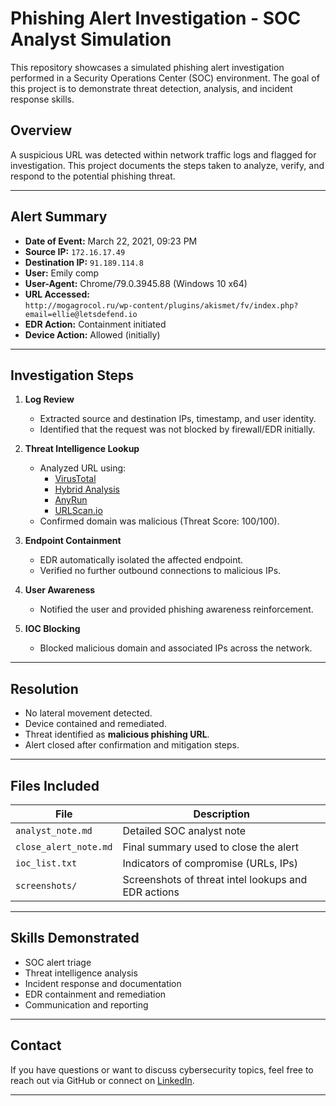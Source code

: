 # Phishing Alert Investigation - SOC Analyst Simulation

This repository showcases a simulated phishing alert investigation performed in a Security Operations Center (SOC) environment. The goal of this project is to demonstrate threat detection, analysis, and incident response skills.

## Overview

A suspicious URL was detected within network traffic logs and flagged for investigation. This project documents the steps taken to analyze, verify, and respond to the potential phishing threat.

---

## Alert Summary

- **Date of Event:** March 22, 2021, 09:23 PM  
- **Source IP:** `172.16.17.49`  
- **Destination IP:** `91.189.114.8`  
- **User:** Emily comp  
- **User-Agent:** Chrome/79.0.3945.88 (Windows 10 x64)  
- **URL Accessed:**  
  `http://mogagrocol.ru/wp-content/plugins/akismet/fv/index.php?email=ellie@letsdefend.io`  
- **EDR Action:** Containment initiated  
- **Device Action:** Allowed (initially)

---

## Investigation Steps

1. **Log Review**
   - Extracted source and destination IPs, timestamp, and user identity.
   - Identified that the request was not blocked by firewall/EDR initially.

2. **Threat Intelligence Lookup**
   - Analyzed URL using:
     - [VirusTotal](https://www.virustotal.com/)
     - [Hybrid Analysis](https://www.hybrid-analysis.com/)
     - [AnyRun](https://any.run/)
     - [URLScan.io](https://urlscan.io/)
   - Confirmed domain was malicious (Threat Score: 100/100).

3. **Endpoint Containment**
   - EDR automatically isolated the affected endpoint.
   - Verified no further outbound connections to malicious IPs.

4. **User Awareness**
   - Notified the user and provided phishing awareness reinforcement.

5. **IOC Blocking**
   - Blocked malicious domain and associated IPs across the network.

---

## Resolution

- No lateral movement detected.
- Device contained and remediated.
- Threat identified as **malicious phishing URL**.
- Alert closed after confirmation and mitigation steps.

---

## Files Included

| File | Description |
|------|-------------|
| `analyst_note.md` | Detailed SOC analyst note |
| `close_alert_note.md` | Final summary used to close the alert |
| `ioc_list.txt` | Indicators of compromise (URLs, IPs) |
| `screenshots/` | Screenshots of threat intel lookups and EDR actions |

---

## Skills Demonstrated

- SOC alert triage
- Threat intelligence analysis
- Incident response and documentation
- EDR containment and remediation
- Communication and reporting

---

## Contact

If you have questions or want to discuss cybersecurity topics, feel free to reach out via GitHub or connect on [LinkedIn](https://www.linkedin.com/tajaysamms/).

---

